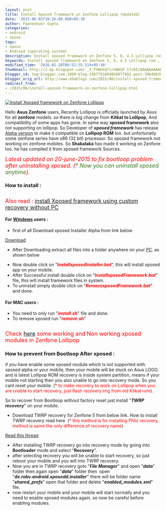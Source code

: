 ```yaml
---
layout: post
title: Install Xposed framework on Zenfone Lollipop (Updated)
date: '2015-06-03T10:26:00.000+05:30'
author: Pawneshwer Gupta
categories:
- android
- xpose
tags:
- xpose
- Android (operating system)
description: Install xposed framework on Zenfone 5, 6, 4.5 Lollipop rom , if you are getting Bootloop while installing Xposed on lollipop then follow this procedure
keywords: Install xposed framework on Zenfone 5, 6, 4.5 Lollipop rom , if you are getting Bootloop while installing Xposed on lollipop then follow this procedure
modified_time: '2016-02-20T06:52:55.514+05:30'
thumbnail: http://2.bp.blogspot.com/-_X_PXWGkQfs/VW6GP-I7v8I/AAAAAAAAAFM/eLcZCiUGez4/s72-c/logo.jpg
blogger_id: tag:blogger.com,1999:blog-1967791069058877982.post-3964683605522846059
blogger_orig_url: http://www.edablogs.com/2015/06/install-xposed-framework-on-zenfone-lollipop.html
redirect_from:
- /2015/06/install-xposed-framework-on-zenfone-lollipop.html
---
```


[![Install Xposed framework on Zenfone Lollipop](http://2.bp.blogspot.com/-_X_PXWGkQfs/VW6GP-I7v8I/AAAAAAAAAFM/eLcZCiUGez4/s320/logo.jpg "Install Xposed framework on Zenfone Lollipop")](http://2.bp.blogspot.com/-_X_PXWGkQfs/VW6GP-I7v8I/AAAAAAAAAFM/eLcZCiUGez4/s1600/logo.jpg)

Hello **Asus Zenfone** users, Recently Lollipop is officially launched by Asus for all **zenfone** models. so there is big change from **Kitkat to Lollipop**, And compatibility of some apps has gone. In same way **xposed framework** also not supporting on lollipop. So Developer of **_xposed framework_** has release [Alpha version](http://en.wikipedia.org/wiki/Software_release_life_cycle "Software release life cycle") to make it compatible on **Lollipop ROM** too. but unfortunatly some zenfone series have x86 (32 bit) processor. So xposed framework not working on zenfone mobiles. So **Shakalaka** has made it working on Zenfone too. he has compiled it from xposed framework Sources.  

_<span style="color: red; font-size: large;">Latest updated on 20-june-2015 to fix bootloop problem after uninstalling xposed. (</span><span style="color: #38761d; font-size: large;">* Now you can uninstall xposed anytime</span><span style="color: red; font-size: large;">).</span>_

### How to install :

## <span style="font-weight: normal;"><span style="font-size: large;"><span style="color: red;">Also read :</span> [install Xposed framework using custom recovery without PC](http://www.xdablogs.com/2015/07/install-xposed-framework-zenfoen-5-lollipop.html)</span></span>

#### For [Windows](http://en.wikipedia.org/wiki/Microsoft_Windows "Microsoft Windows") users :

*   first of all Download xposed Installer Alpha from link below

[Download](https://userscloud.com/ahfz6utqm8aw)

*   After Downloading extract all files into a folder anywhere on your [PC](http://en.wikipedia.org/wiki/Personal_computer "Personal computer"). as shown below

[](http://1.bp.blogspot.com/-i5GMBMx37I8/VW6HLf_dWjI/AAAAAAAAAFU/bNO77z8CBXU/s1600/1.png)

*   Now double click on "**_<span style="color: red;">InstallxposedInstaller.bat</span>_**", this will install xposed app on your mobile.
*   After Successful install double click on "<span style="color: red;">**_InstallxposedFramework.bat_**</span>" file, this will install framework files in system.
*   To uninstall simply double click on "_**<span style="color: red;">RemovexposedFramework.bat</span>**_" and done.

#### For MAC users :

*   You need to only run "**_<span style="color: red;">install.sh</span>_**" file and done.
*   To remove xposed run "<span style="color: red;">**_remove.sh_**</span>"

## <span style="font-size: large; font-weight: normal;"><span style="color: red;">Check</span> [here](http://www.xdablogs.com/2015/06/list-of-working-xposed-modules-for-asus-zenfone-lollipop.html) <span style="color: red;">some working and Non working xposed modules in Zenfone Lollipop</span></span>

### How to prevent from Bootloop After xposed :

if you have enable some xposed module which is not supported with xposed alpha or your mobile, then your mobile will be stuck on Asus LOGO. and is latest Lollipop ROM recovery is inside system partition, means if your mobile not starting then you also unable to go into recovery mode. So you cant reset your mobile. (<span style="color: red;">* to make recovery to work on Lollipop when you are unable to start recovery, just flash recovery.img from old Kitkat rom</span>).

So to recover from Bootloop without factory reset just install "**_TWRP recovery_**" on your mobile.   

*   Download TWRP recovery for Zenfone 5 from below link. How to install TWRP recovery read here  (<span style="color: red;">* this method is for installing Philz recovery, method is same the only difference of recovery name</span>)

[Read this thread](http://www.xdablogs.com/2015/06/twrp-recovery-for-zenfone-5-stable.html)

*   After installing TWRP recovery go into recovery mode by going into **Bootloader** mode and select "**Recovery**".
*   after selecting recovery you will be unable to start recovery, so just reboot your mobile and you will into TWRP recovery.
*   Now you are in TWRP recovery goto "**_File Manager_**" and open "**_data_**" folder then again open "**_data_**" folder then  open "**_de.robv.android.xposedd.installer_**" there will be folder name "**_shared_prefs_**" open that folder and delete "**_enabled_modules.xml_**" file.
*   now restart your mobile and your mobile will start normally and you need to enable xposed modules again. so now be careful before enabling modules.
